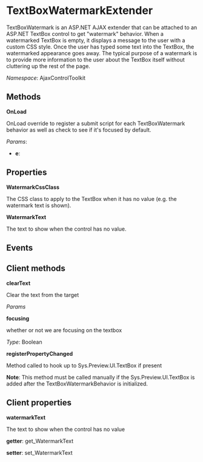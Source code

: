 # TextBoxWatermarkExtender

TextBoxWatermark is an ASP.NET AJAX extender that can be attached to an ASP.NET TextBox control to get "watermark" behavior. When a watermarked TextBox is empty, it displays a message to the user with a custom CSS style. Once the user has typed some text into the TextBox, the watermarked appearance goes away. The typical purpose of a watermark is to provide more information to the user about the TextBox itself without cluttering up the rest of the page.

*Namespace*: AjaxControlToolkit 

## Methods

**OnLoad**

OnLoad override to register a submit script for each TextBoxWatermark behavior as well as check to see if it's focused by default.

*Params*:

* **e**:

## Properties

**WatermarkCssClass**

The CSS class to apply to the TextBox when it has no value (e.g. the watermark text is shown).

**WatermarkText**

The text to show when the control has no value.

## Events

## Client methods

**clearText**

Clear the text from the target

*Params*

**focusing**

whether or not we are focusing on the textbox

*Type*: Boolean

**registerPropertyChanged**

Method called to hook up to Sys.Preview.UI.TextBox if present

**Note**: This method must be called manually if the Sys.Preview.UI.TextBox is added after the TextBoxWatermarkBehavior is initialized.

## Client properties

**watermarkText**

The text to show when the control has no value

**getter**: get_WatermarkText

**setter**: set_WatermarkText
